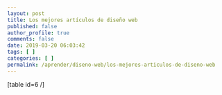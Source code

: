 ```yaml
---
layout: post
title: Los mejores artículos de diseño web
published: false
author_profile: true
comments: false
date: 2019-03-20 06:03:42
tags: [ ]
categories: [ ]
permalink: /aprender/diseno-web/los-mejores-articulos-de-diseno-web
---
```

[table id=6 /]